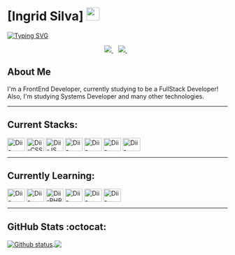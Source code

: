 # [Ingrid Silva] <img src="https://github.com/TheDudeThatCode/TheDudeThatCode/blob/master/Assets/gandalf_parrot.gif" width="30px">

[![Typing SVG](https://readme-typing-svg.herokuapp.com/?color=abdbe3&size=35&center=true&vCenter=true&width=1000&lines=Hello!+Welcome+to+Ingrid's+Github,+A.K.A.+diimartell)](https://git.io/typing-svg)

<div align="center">
  
  <p align='center'>  
    <a href="https://br.linkedin.com/in/ingridecsilva">
      <img src="https://img.shields.io/badge/linkedin-%230077B5.svg?&style=for-the-badge&logo=linkedin&logoColor=white" />
    </a>&nbsp;&nbsp;
    <a href="https://www.instagram.com/dii.martell/">
      <img src="https://img.shields.io/badge/instagram-%23E4405F.svg?&style=for-the-badge&logo=instagram&logoColor=white" />        
    </a>&nbsp;&nbsp;
  </p>
  
</div>

<h2 >About Me</h2>

I'm a FrontEnd Developer, currently studying to be a FullStack Developer! Also, I'm studying Systems Developer and many other technologies.


<hr>

## Current Stacks:

<div style="display: inline_block">
  <img align="center" alt="Dii-HTML" height="30" width="40" src="https://cdn.jsdelivr.net/gh/devicons/devicon/icons/html5/html5-original.svg">
  <img align="center" alt="Dii-CSS" height="30" width="40" src="https://cdn.jsdelivr.net/gh/devicons/devicon/icons/css3/css3-original.svg">
  <img align="center" alt="Dii-JS" height="30" width="40" src="https://cdn.jsdelivr.net/gh/devicons/devicon/icons/javascript/javascript-original.svg">
  <img align="center" alt="Dii-Bootstrap" height="30" width="40" src="https://cdn.jsdelivr.net/gh/devicons/devicon/icons/bootstrap/bootstrap-original.svg">
  <img align="center" alt="Dii-React" height="30" width="40" src="https://cdn.jsdelivr.net/gh/devicons/devicon/icons/react/react-original.svg">
  <img align="center" alt="Dii-Python" height="30" width="40" src="https://cdn.jsdelivr.net/gh/devicons/devicon/icons/python/python-original.svg">
  <img align="center" alt="Dii-Java" height="30" width="40" src="https://cdn.jsdelivr.net/gh/devicons/devicon/icons/java/java-original.svg">
</div>

<hr>

## Currently Learning:

<div style="display: inline_block">
  <img align="center" alt="Dii-CSharp" height="30" width="40" src="https://cdn.jsdelivr.net/gh/devicons/devicon/icons/csharp/csharp-original.svg">
  <img align="center" alt="Dii-Django" height="30" width="40" src="https://cdn.jsdelivr.net/gh/devicons/devicon/icons/django/django-plain.svg">
  <img align="center" alt="Dii-PHP" height="30" width="40" src="https://cdn.jsdelivr.net/gh/devicons/devicon/icons/php/php-original.svg">
  <img align="center" alt="Dii-MySql" height="30" width="40" src="https://cdn.jsdelivr.net/gh/devicons/devicon/icons/mysql/mysql-original.svg">
  <img align="center" alt="Dii-React" height="30" width="40" src="https://cdn.jsdelivr.net/gh/devicons/devicon/icons/react/react-original.svg">
  <img align="center" alt="Dii-NodeJS" height="30" width="40" src="https://cdn.jsdelivr.net/gh/devicons/devicon/icons/nodejs/nodejs-original.svg">
</div>

<hr>

## GitHub Stats :octocat:

<a href="#">
  <img align="center" src="https://github-readme-stats.vercel.app/api?username=diimartell&theme=radical&show_icons=true&hide_border=false&count_private=true" alt="Github status" />
</a>
<a href="#">
  <img align="center" src="https://github-readme-stats.vercel.app/api/top-langs/?username=diimartell&theme=radical&show_icons=true&hide_border=false&layout=compact" />
</a>
